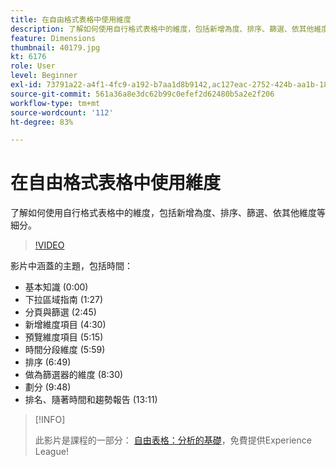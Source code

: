 ```yaml
---
title: 在自由格式表格中使用維度
description: 了解如何使用自行格式表格中的維度，包括新增為度、排序、篩選、依其他維度等細分。
feature: Dimensions
thumbnail: 40179.jpg
kt: 6176
role: User
level: Beginner
exl-id: 73791a22-a4f1-4fc9-a192-b7aa1d8b9142,ac127eac-2752-424b-aa1b-18a9688d42db
source-git-commit: 561a36a8e3dc62b99c0efef2d62480b5a2e2f206
workflow-type: tm+mt
source-wordcount: '112'
ht-degree: 83%

---
```


# 在自由格式表格中使用維度

了解如何使用自行格式表格中的維度，包括新增為度、排序、篩選、依其他維度等細分。

>[!VIDEO](https://video.tv.adobe.com/v/40179/?quality=12&learn=on)

影片中涵蓋的主題，包括時間：

* 基本知識 (0:00)
* 下拉區域指南 (1:27)
* 分頁與篩選 (2:45)
* 新增維度項目 (4:30)
* 預覽維度項目 (5:15)
* 時間分段維度 (5:59)
* 排序 (6:49)
* 做為篩選器的維度 (8:30)
* 劃分 (9:48)
* 排名、隨著時間和趨勢報告 (13:11)

>[!INFO]
>
> 此影片是課程的一部分： [自由表格：分析的基礎](https://experienceleague.adobe.com/?recommended=Analytics-U-1-2020.3)，免費提供Experience League!
